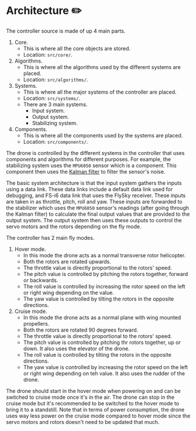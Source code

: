 # Architecture ✏️

The controller source is made of up 4 main parts.

1. Core.
    - This is where all the core objects are stored.
    - Location: `src/core/`.
2. Algorithms.
    - This is where all the algorithms used by the different systems are placed.
    - Location: `src/algorithms/`.
3. Systems.
    - This is where all the major systems of the controller are placed.
    - Location: `src/systems/`.
    - There are 3 main systems.
        - Input system.
        - Output system.
        - Stabilizing system.
4. Components.
    - This is where all the components used by the systems are placed.
    - Location: `src/components/`.

The drone is controlled by the different systems in the controller that uses components and algorithms for different purposes. For example, the stabilizing system uses the `MPU6050` sensor which is a component. This component then uses the [Kalman filter](https://en.wikipedia.org/wiki/Kalman_filter) to filter the sensor's noise.

The basic system architecture is that the input system gathers the inputs using a data link. These data links include a default data link used for debugging, and FS-i6 data link that uses the FlySky receiver. These inputs are taken in as throttle, pitch, roll and yaw. These inputs are forwarded to the stabilizer which uses the `MPU6050` sensor's readings (after going through the Kalman filter) to calculate the final output values that are provided to the output system. The output system then uses these outputs to control the servo motors and the rotors depending on the fly mode.

The controller has 2 main fly modes.

1. Hover mode.
    - In this mode the drone acts as a normal transverse rotor helicopter.
    - Both the rotors are rotated upwards.
    - The throttle value is directly proportional to the rotors' speed.
    - The pitch value is controlled by pitching the rotors together, forward or backwards.
    - The roll value is controlled by increasing the rotor speed on the left or right wing depending on the value.
    - The yaw value is controlled by tilting the rotors in the opposite directions.
2. Cruise mode.
    - In this mode the drone acts as a normal plane with wing mounted propellers.
    - Both the rotors are rotated 90 degrees forward.
    - The throttle value is directly proportional to the rotors' speed.
    - The pitch value is controlled by pitching thr rotors together, up or down. It also uses the elevator of the drone.
    - The roll value is controlled by tilting the rotors in the opposite directions.
    - The yaw value is controlled by increasing the rotor speed on the left or right wing depending on teh value. It also uses the rudder of the drone.

The drone should start in the hover mode when powering on and can be switched to cruise mode once it's in the air. The drone can stop in the cruise mode but it's recommended to be switched to the hover mode to bring it to a standstill. Note that in terms of power consumption, the drone uses way less power on the cruise mode compared to hover mode since the servo motors and rotors doesn't need to be updated that much.

